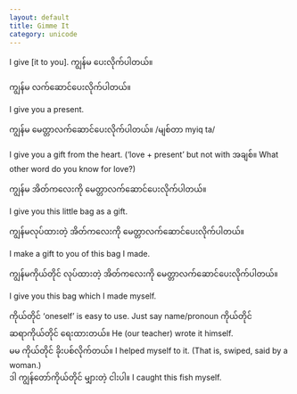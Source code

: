 ```yaml
---
layout: default
title: Gimme It
category: unicode
---
```


<p>I give [it to you]. <span class='mm3'>ကျွန်မ ပေးလိုက်ပါတယ်။</span></p>

<p class='my'><span class='mm3'>ကျွန်မ လက်ဆောင်ပေးလိုက်ပါတယ်။</span></p>
<p>I give you a present.</p>

<p><span class='mm3'>ကျွန်မ မေတ္တာလက်ဆောင်ပေးလိုက်ပါတယ်။ </span>/<span class='mm3'>မျစ်တာ </span>myiq ta/</p>
<p class='hide-this'>I give you a gift from the heart. (‘love + present’ but not with<span class='mm3'> အချစ်။ </span>What other word do you know for love?)</p>

<p class='my'><span class='mm3'>ကျွန်မ အိတ်ကလေးကို မေတ္တာလက်ဆောင်ပေးလိုက်ပါတယ်။</span></p>
<p>I give you this little bag as a gift.</p>

<p class='my'><span class='mm3'>ကျွန်မလုပ်ထားတဲ့ အိတ်ကလေးကို မေတ္တာလက်ဆောင်ပေးလိုက်ပါတယ်။</span></p>
<p class='hide-this'>I make a gift to you of this bag I made.</p>

<p class='my'><span class='mm3'>ကျွန်မကိုယ်တိုင် လုပ်ထားတဲ့ အိတ်ကလေးကို မေတ္တာလက်ဆောင်ပေးလိုက်ပါတယ်။</span></p>
<p class='hide-this'>I give you this bag which I made myself.</p>

<p><span class='mm3'>ကိုယ်တိုင်</span> ‘oneself’ is easy to use. Just say name/pronoun <span class='mm3'>ကိုယ်တိုင်</span><br>
<span class='mm3'>ဆရာကိုယ်တိုင် ရေးထားတယ်။</span> He (our teacher) wrote it himself.<br>
<span class='mm3'>မမ ကိုယ်တိုင် ခိုးပစ်လိုက်တယ်။</span> I helped myself to it. (That is, swiped, said by a woman.)<br>
<span class='mm3'>ဒါ ကျွန်တော်ကိုယ်တိုင် မျှားတဲ့ ငါးပါ။</span> I caught this fish myself.</p>
